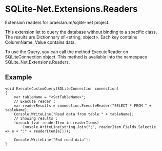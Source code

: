 # SQLite-Net.Extensions.Readers
Extension readers for praeclarum/sqlite-net project.

This extension let to query the database without binding to a specific class.
The results are Dictionnary of <string, object>. Each key contains ColumnName, Value contains data.

To use the Query, you can call the method ExecuteReader on SQLiteConnection object.
This method is available into the namespace SQLite_Net.Extensions.Readers.

## Example

	void ExecuteCustomQuery(SQLiteConnection connection)
	{
		var tableName = "<SetTableName>";
		// Execute reader :
		var readerResults = connection.ExecuteReader("SELECT * FROM " + tableName);
		Console.WriteLine("Read data from table " + tableName);
		// Showing results :
		foreach (var readerItem in readerItems)
			Console.WriteLine(string.Join(";", readerItem.Fields.Select(e => e + ":" + readerItem[e])));
			
		Console.WriteLine("End read data");
	}
